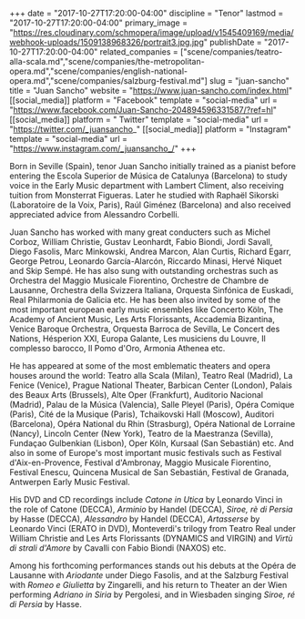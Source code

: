 +++
date = "2017-10-27T17:20:00-04:00"
discipline = "Tenor"
lastmod = "2017-10-27T17:20:00-04:00"
primary_image = "https://res.cloudinary.com/schmopera/image/upload/v1545409169/media/webhook-uploads/1509138968326/portrait3.jpg.jpg"
publishDate = "2017-10-27T17:20:00-04:00"
related_companies = ["scene/companies/teatro-alla-scala.md","scene/companies/the-metropolitan-opera.md","scene/companies/english-national-opera.md","scene/companies/salzburg-festival.md"]
slug = "juan-sancho"
title = "Juan Sancho"
website = "https://www.juan-sancho.com/index.html"
[[social_media]]
platform = "Facebook"
template = "social-media"
url = "https://www.facebook.com/Juan-Sancho-204894596331587/?ref=hl"
[[social_media]]
platform = " Twitter"
template = "social-media"
url = "https://twitter.com/_juansancho_"
[[social_media]]
platform = "Instagram"
template = "social-media"
url = "https://www.instagram.com/_juansancho_/"
+++

Born in Seville (Spain), tenor Juan Sancho initially trained as a pianist before entering the Escola Superior de Música de Catalunya (Barcelona) to study voice in the Early Music department with Lambert Climent, also receiving tuition from Monsterrat Figueras. Later he studied with Raphaël Sikorski (Laboratoire de la Voix, Paris), Raúl Giménez (Barcelona) and also received appreciated advice from Alessandro Corbelli.

Juan Sancho has worked with many great conducters such as Michel Corboz, William Christie, Gustav Leonhardt, Fabio Biondi, Jordi Savall, Diego Fasolis, Marc Minkowski, Andrea Marcon, Alan Curtis, Richard Egarr, George Petrou, Leonardo García-Alarcón, Riccardo Minasi, Hervé Niquet and Skip Sempé. He has also sung with outstanding orchestras such as Orchestra del Maggio Musicale Fiorentino, Orchestre de Chambre de Lausanne, Orchestra della Svizzera Italiana, Orquesta Sinfónica de Euskadi, Real Philarmonia de Galicia etc. He has been also invited by some of the most important european early music ensembles like Concerto Köln, The Academy of Ancient Music, Les Arts Florissants, Accademia Bizantina, Venice Baroque Orchestra, Orquesta Barroca de Sevilla, Le Concert des Nations, Hésperion XXI, Europa Galante, Les musiciens du Louvre, Il complesso barocco, Il Pomo d'Oro, Armonia Athenea etc.

He has appeared at some of the most emblematic theaters and opera houses around the world: Teatro alla Scala (Milan), Teatro Real (Madrid), La Fenice (Venice), Prague National Theater, Barbican Center (London), Palais des Beaux Arts (Brussels), Alte Oper (Frankfurt), Auditorio Nacional (Madrid), Palau de la Música (Valencia), Salle Pleyel (Paris), Opéra Comique (Paris), Cité de la Musique (Paris), Tchaikovski Hall (Moscow), Auditori (Barcelona), Opéra National du Rhin (Strasburg), Opéra National de Lorraine (Nancy), Lincoln Center (New York), Teatro de la Maestranza (Sevilla), Fundaçao Gulbenkian (Lisbon), Oper Köln, Kursaal (San Sebastián) etc. And also in some of Europe's most important music festivals such as Festival d'Aix-en-Provence, Festival d'Ambronay, Maggio Musicale Fiorentino, Festival Enescu, Quincena Musical de San Sebastián, Festival de Granada, Antwerpen Early Music Festival.

His DVD and CD recordings include *Catone in Utica* by Leonardo Vinci in the role of Catone (DECCA), *Arminio* by Handel (DECCA), *Siroe, rè di Persia* by Hasse (DECCA), *Alessandro* by Handel (DECCA), *Artasserse* by Leonardo Vinci (ERATO in DVD), Monteverdi's trilogy from Teatro Real under William Christie and Les Arts Florissants (DYNAMICS and VIRGIN) and *Virtù di strali d'Amore* by Cavalli con Fabio Biondi (NAXOS) etc.

Among his forthcoming performances stands out his debuts at the Opéra de Lausanne with *Ariodante* under Diego Fasolis, and at the Salzburg Festival with *Romeo e Giulietta* by Zingarelli, and his return to Theater an der Wien performing *Adriano in Siria* by Pergolesi, and in Wiesbaden singing *Siroe, ré di Persia* by Hasse.
